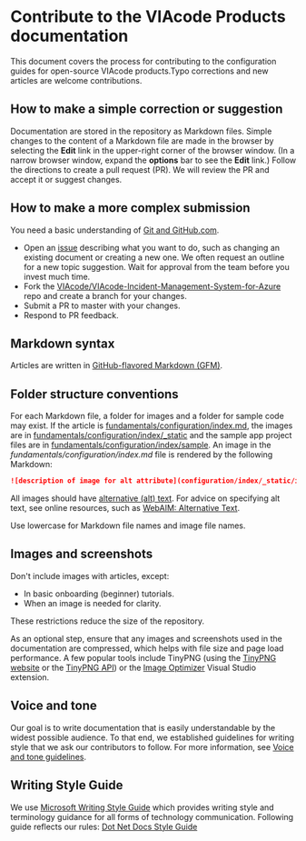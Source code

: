 # Contribute to the VIAcode Products documentation

This document covers the process for contributing to the configuration guides for open-source VIAcode products.Typo corrections and new articles are welcome contributions.

## How to make a simple correction or suggestion

Documentation are stored in the repository as Markdown files. Simple changes to the content of a Markdown file are made in the browser by selecting the **Edit** link in the upper-right corner of the browser window. (In a narrow browser window, expand the **options** bar to see the **Edit** link.) Follow the directions to create a pull request (PR). We will review the PR and accept it or suggest changes.

## How to make a more complex submission

You need a basic understanding of [Git and GitHub.com](https://guides.github.com/activities/hello-world/).

* Open an [issue](https://github.com/VIAcode/VIAcode-Incident-Management-System-for-Azure/issues/new) describing what you want to do, such as changing an existing document or creating a new one. We often request an outline for a new topic suggestion. Wait for approval from the team before you invest much time.
* Fork the [VIAcode/VIAcode-Incident-Management-System-for-Azure](https://github.com/VIAcode/VIAcode-Incident-Management-System-for-Azure/) repo and create a branch for your changes.
* Submit a PR to master with your changes.
* Respond to PR feedback.

## Markdown syntax

Articles are written in [GitHub-flavored Markdown (GFM)](https://guides.github.com/features/mastering-markdown/).

## Folder structure conventions

For each Markdown file, a folder for images and a folder for sample code may exist. If the article is [fundamentals/configuration/index.md](https://github.com/dotnet/AspNetCore.Docs/blob/master/aspnetcore/fundamentals/configuration/index.md), the images are in [fundamentals/configuration/index/\_static](https://github.com/dotnet/AspNetCore.Docs/tree/master/aspnetcore/fundamentals/configuration/index/_static) and the sample app project files are in [fundamentals/configuration/index/sample](https://github.com/dotnet/AspNetCore.Docs/tree/master/aspnetcore/fundamentals/configuration/index/sample). An image in the *fundamentals/configuration/index.md* file is rendered by the following Markdown:

```md
![description of image for alt attribute](configuration/index/_static/imagename.png)
```

All images should have [alternative (alt) text](https://wikipedia.org/wiki/Alt_attribute). For advice on specifying alt text, see online resources, such as [WebAIM: Alternative Text](https://webaim.org/techniques/alttext/).

Use lowercase for Markdown file names and image file names.

## Images and screenshots

Don't include images with articles, except:

* In basic onboarding (beginner) tutorials.
* When an image is needed for clarity.

These restrictions reduce the size of the repository.

As an optional step, ensure that any images and screenshots used in the documentation are compressed, which helps with file size and page load performance. A few popular tools include TinyPNG (using the [TinyPNG website](https://tinypng.com/) or the [TinyPNG API](https://tinypng.com/developers)) or the [Image Optimizer](https://marketplace.visualstudio.com/items?itemName=MadsKristensen.ImageOptimizer) Visual Studio extension. 

## Voice and tone

Our goal is to write documentation that is easily understandable by the widest possible audience. To that end, we established guidelines for writing style that we ask our contributors to follow. For more information, see [Voice and tone guidelines](https://docs.microsoft.com/en-us/contribute/dotnet/dotnet-voice-tone).

## Writing Style Guide

We use [Microsoft Writing Style Guide](https://docs.microsoft.com/style-guide/welcome/) which provides writing style and terminology guidance for all forms of technology communication. Following guide reflects our rules: [Dot Net Docs Style Guide](https://docs.microsoft.com/en-us/contribute/dotnet/dotnet-style-guide)
